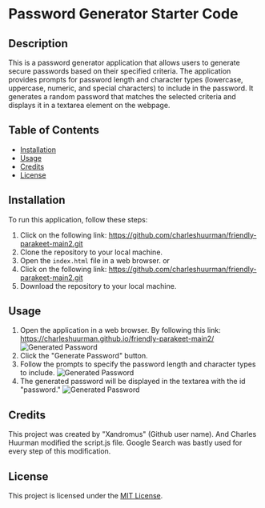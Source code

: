 # Password Generator Starter Code

## Description

This is a password generator application that allows users to generate secure passwords based on their specified criteria. The application provides prompts for password length and character types (lowercase, uppercase, numeric, and special characters) to include in the password. It generates a random password that matches the selected criteria and displays it in a textarea element on the webpage.

## Table of Contents

- [Installation](#installation)
- [Usage](#usage)
- [Credits](#credits)
- [License](#license)

## Installation

To run this application, follow these steps:

1. Click on the following link: https://github.com/charleshuurman/friendly-parakeet-main2.git
2. Clone the repository to your local machine.
3. Open the `index.html` file in a web browser.
or
1. Click on the following link: https://github.com/charleshuurman/friendly-parakeet-main2.git
2. Download the repository to your local machine.

## Usage

1. Open the application in a web browser. By following this link: https://charleshuurman.github.io/friendly-parakeet-main2/
![Generated Password](/friendly-parakeet-main2/Develop/Screen%20Shot%201%20.png)
2. Click the "Generate Password" button.
3. Follow the prompts to specify the password length and character types to include.
![Generated Password](/friendly-parakeet-main2/Develop/Screen%20Shot%202.png)
4. The generated password will be displayed in the textarea with the id "password."
![Generated Password](/friendly-parakeet-main2/Develop/screen_shot_3.png)

## Credits

This project was created by "Xandromus" (Github user name). And Charles Huurman modified the script.js file. Google Search was bastly used for every step of this modification.

## License

This project is licensed under the [MIT License](LICENSE).


